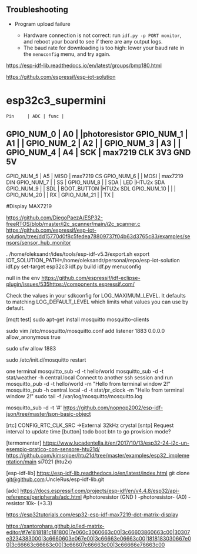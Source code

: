 ## Troubleshooting

* Program upload failure

    * Hardware connection is not correct: run `idf.py -p PORT monitor`, and reboot your board to see if there are any output logs.
    * The baud rate for downloading is too high: lower your baud rate in the `menuconfig` menu, and try again.

https://esp-idf-lib.readthedocs.io/en/latest/groups/bmp180.html

https://github.com/espressif/esp-iot-solution

# esp32c3_supermini
    Pin     | ADC | func |
GPIO_NUM_0  | A0  |      |photoresistor
GPIO_NUM_1  | A1  |      |
GPIO_NUM_2  | A2  |      |
GPIO_NUM_3  | A3  |      |
GPIO_NUM_4  | A4  | SCK  | max7219 CLK
3V3
GND
5V
-------------------------------------
GPIO_NUM_5  | A5  | MISO | max7219 CS
GPIO_NUM_6  |     | MOSI | max7219 DIN
GPIO_NUM_7  |     | SS   | 
GPIO_NUM_8  |     | SDA  | LED           |HTU2x SDA
GPIO_NUM_9  |     | SDL  | BOOT_BUTTON   |HTU2x SDL
GPIO_NUM_10 |     |      |
GPIO_NUM_20 |     | RX   |
GPIO_NUM_21 |     | TX   |

#Display MAX7219 


https://github.com/DiegoPaezA/ESP32-freeRTOS/blob/master/i2c_scanner/main/i2c_scanner.c
https://github.com/espressif/esp-iot-solution/tree/dd15770d0f8c5fedea78809737f04b63d3765c83/examples/sensors/sensor_hub_monitor


. /home/oleksandr/ides/tools/esp-idf-v5.3/export.sh
export IOT_SOLUTION_PATH=/home/oleksandr/personal/repo/esp-iot-solution
idf.py set-target esp32c3
idf.py build
idf.py menuconfig

null in the env https://github.com/espressif/idf-eclipse-plugin/issues/535https://components.espressif.com/

Check the values in your sdkconfig for LOG_MAXIMUM_LEVEL. It defaults to matching LOG_DEFAULT_LEVEL which limits what values you can use by default.


[mqtt test]
sudo apt-get install mosquitto mosquitto-clients

sudo vim /etc/mosquitto/mosquitto.conf 
add
  listener 1883 0.0.0.0
  allow_anonymous true

sudo ufw allow 1883

sudo /etc/init.d/mosquitto restart

one terminal
mosquitto_sub -d -t hello/world
mosquitto_sub -d -t stat/weather -h central.local
Connect to another ssh session and run
mosquitto_pub -d -t hello/world -m "Hello from terminal window 2!"
mosquitto_pub -h central.local -d -t stat/pr_clock -m "Hello from terminal window 2!"
sudo tail -f /var/log/mosquitto/mosquitto.log

mosquitto_sub -d -t '#'
https://github.com/nopnop2002/esp-idf-json/tree/master/json-basic-object

[rtc]
CONFIG_RTC_CLK_SRC ->External 32kHz crystal
[sntp]
Request interval to update time
[button]
todo boot btn to go provision mode?

[termomenter]
https://www.lucadentella.it/en/2017/10/13/esp32-24-i2c-un-esempio-pratico-con-sensore-htu21d/
https://github.com/kimsniper/htu21d/tree/master/examples/esp32_implementation/main
si7021 (htu2x)

[esp-idf-lib]
https://esp-idf-lib.readthedocs.io/en/latest/index.html
git clone git@github.com:UncleRus/esp-idf-lib.git

[adc]
https://docs.espressif.com/projects/esp-idf/en/v4.4.8/esp32/api-reference/peripherals/adc.html
#photoresistor (GND ) -photoresistor- (A0) -resistor 10k- (+3.3)

https://esp32tutorials.com/esp32-esp-idf-max7219-dot-matrix-display

https://xantorohara.github.io/led-matrix-editor/#7e1818181c181800|7e060c3060663c00|3c66603860663c00|30307e3234383000|3c6660603e067e00|3c66663e06663c00|1818183030667e00|3c66663c66663c00|3c66607c66663c00|3c66666e76663c00